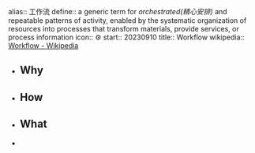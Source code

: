 alias:: 工作流
define:: a generic term for *orchestrated(精心安排)* and repeatable patterns of activity, enabled by the systematic organization of resources into processes that transform materials, provide services, or process information
icon:: ⚙️
start:: 20230910
title:: Workflow
wikipedia:: [Workflow - Wikipedia](https://en.wikipedia.org/wiki/Workflow)

- ## Why
- ## How
- ## What
-